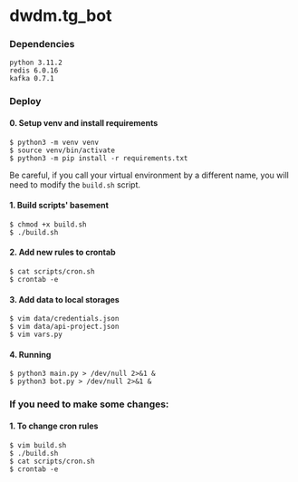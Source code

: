 # dwdm.tg_bot

### Dependencies
```shell
python 3.11.2
redis 6.0.16
kafka 0.7.1
```

### Deploy

#### 0. Setup venv and install requirements
```shell
$ python3 -m venv venv
$ source venv/bin/activate
$ python3 -m pip install -r requirements.txt
```
Be careful, if you call your virtual environment by a different name, you will need to modify the `build.sh` script.

#### 1. Build scripts' basement
```shell
$ chmod +x build.sh
$ ./build.sh
```

#### 2. Add new rules to crontab
```shell
$ cat scripts/cron.sh 
$ crontab -e
```

#### 3. Add data to local storages
```shell
$ vim data/credentials.json 
$ vim data/api-project.json
$ vim vars.py
```

#### 4. Running
```shell
$ python3 main.py > /dev/null 2>&1 &
$ python3 bot.py > /dev/null 2>&1 &
```

### If you need to make some changes:

#### 1. To change cron rules
```shell
$ vim build.sh
$ ./build.sh
$ cat scripts/cron.sh
$ crontab -e
```
